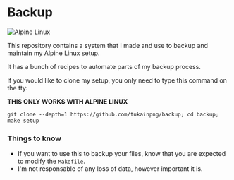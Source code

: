 # Backup
![Alpine Linux](https://img.shields.io/badge/Alpine_Linux-%230D597F.svg?style=for-the-badge&logo=alpine-linux&logoColor=white)

This repository contains a system that I made and use to backup and maintain
my Alpine Linux setup.

It has a bunch of recipes to automate parts of my backup process.

If you would like to clone my setup, you only need to type this command on the
tty:

**THIS ONLY WORKS WITH ALPINE LINUX**

```
git clone --depth=1 https://github.com/tukainpng/backup; cd backup; make setup
```

### Things to know

- If you want to use this to backup your files, know that you are expected to
modify the `Makefile`.
- I'm not responsable of any loss of data, however important it is.

